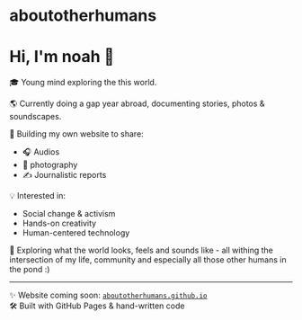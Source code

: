 # aboutotherhumans

# Hi, I'm noah 🌿

🎓 Young mind exploring the this world.

🌎 Currently doing a gap year abroad, documenting stories, photos & soundscapes.

🧩 Building my own website to share:
- 🎧 Audios
- 📸 photography
- ✍️ Journalistic reports

💡 Interested in: 
- Social change & activism
- Hands-on creativity
- Human-centered technology

📍 Exploring what the world looks, feels and sounds like - all withing the intersection of my life, community and especially all those other humans in the pond :)

---

✨ Website coming soon: [`aboutotherhumans.github.io`](https://aboutotherhumans.github.io)  
🛠 Built with GitHub Pages & hand-written code
